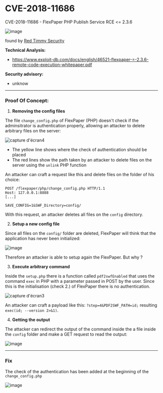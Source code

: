 # CVE-2018-11686

CVE-2018-11686 - FlexPaper PHP Publish Service RCE <= 2.3.6

![image](https://user-images.githubusercontent.com/5891788/54714075-6b3ae700-4b50-11e9-8424-5783075a66ff.png)

found by [Red Timmy Security](redtimmysec.wordpress.com)

**Technical Analysis:**
- https://www.exploit-db.com/docs/english/46521-flexpaper-=-2.3.6-remote-code-execution-whitepaper.pdf

**Security advisory:**
- unknow

---

### Proof Of Concept:

1. **Removing the config files**

The file `change_config.php` of FlexPaper (PHP) doesn't check if the adminsitrator is authentication properly, allowing an attacker to delete arbitrary files on the server:

![capture d'écran4](https://user-images.githubusercontent.com/5891788/54716078-4432e400-4b55-11e9-8cbd-7f9539fbefa1.png)

- The yellow line shows where the check of authentication should be placed
- The red lines show the path taken by an attacker to delete files on the server using the `unlink` PHP function

An attacker can craft a request like this and delete files on the folder of his choice:
```
POST /flexpaper/php/change_config.php HTTP/1.1
Host: 127.0.0.1:8888
[...]

SAVE_CONFIG=1&SWF_Directory=config/
```
With this request, an attacker deletes all files on the `config` directory.

2. **Setup a new config file**

Since all files on the `config/` folder are deleted, FlexPaper will think that the application has never been initialized:

![image](https://user-images.githubusercontent.com/5891788/54717304-2fa41b00-4b58-11e9-8345-742cbbce20cc.png)

Therefore an attacker is able to setup again the FlexPaper. But why ?

3. **Execute arbitrary command**

Inside the `setup.php` there is a function called `pdf2swfEnabled` that uses the command `exec` in PHP with a parameter passed in POST by the user. Since this is the initialisation (check 2.) of FlexPaper there is no authentication.
 
![capture d'écran3](https://user-images.githubusercontent.com/5891788/54717205-f1a6f700-4b57-11e9-9bc6-b0d953385d99.png)

An attacker can craft a payload like this: `?step=4&PDF2SWF_PATH=id;` resulting `exec(id; --version 2>&1)`.

4. **Getting the output**

The attacker can redirect the output of the command inside the a file inside the `config` folder and make a GET request to read the output:

![image](https://user-images.githubusercontent.com/5891788/54714075-6b3ae700-4b50-11e9-8424-5783075a66ff.png)

---

### Fix

The check of the authentication has been added at the beginning of the `change_config.php`

![image](https://user-images.githubusercontent.com/5891788/54718092-06848a00-4b5a-11e9-85f5-263d3cc60d8e.png)
